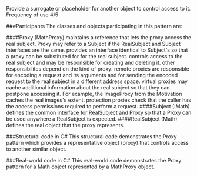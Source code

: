 Provide a surrogate or placeholder for another object to control access to it.
Frequency of use 4/5

###Participants
The classes and objects participating in this pattern are:

####Proxy   (MathProxy)
maintains a reference that lets the proxy access the real subject. Proxy may refer to a Subject if the RealSubject and Subject interfaces are the same.
provides an interface identical to Subject's so that a proxy can be substituted for for the real subject.
controls access to the real subject and may be responsible for creating and deleting it.
other responsibilites depend on the kind of proxy:
remote proxies are responsible for encoding a request and its arguments and for sending the encoded request to the real subject in a different address space.
virtual proxies may cache additional information about the real subject so that they can postpone accessing it. For example, the ImageProxy from the Motivation caches the real images's extent.
protection proxies check that the caller has the access permissions required to perform a request.
####Subject   (IMath)
defines the common interface for RealSubject and Proxy so that a Proxy can be used anywhere a RealSubject is expected.
####RealSubject   (Math)
defines the real object that the proxy represents.



###Structural code in C#
This structural code demonstrates the Proxy pattern which provides a representative object (proxy) that controls access to another similar object.

###Real-world code in C#
This real-world code demonstrates the Proxy pattern for a Math object represented by a MathProxy object.
